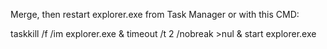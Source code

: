 Merge, then restart explorer.exe from Task Manager or with this CMD:         


taskkill /f /im explorer.exe & timeout /t 2 /nobreak >nul & start explorer.exe
